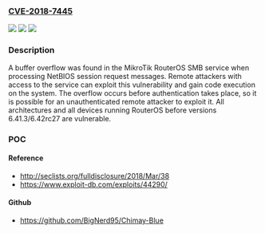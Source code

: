 ### [CVE-2018-7445](https://cve.mitre.org/cgi-bin/cvename.cgi?name=CVE-2018-7445)
![](https://img.shields.io/static/v1?label=Product&message=n%2Fa&color=blue)
![](https://img.shields.io/static/v1?label=Version&message=n%2Fa&color=blue)
![](https://img.shields.io/static/v1?label=Vulnerability&message=n%2Fa&color=brighgreen)

### Description

A buffer overflow was found in the MikroTik RouterOS SMB service when processing NetBIOS session request messages. Remote attackers with access to the service can exploit this vulnerability and gain code execution on the system. The overflow occurs before authentication takes place, so it is possible for an unauthenticated remote attacker to exploit it. All architectures and all devices running RouterOS before versions 6.41.3/6.42rc27 are vulnerable.

### POC

#### Reference
- http://seclists.org/fulldisclosure/2018/Mar/38
- https://www.exploit-db.com/exploits/44290/

#### Github
- https://github.com/BigNerd95/Chimay-Blue

